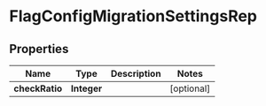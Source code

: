 

# FlagConfigMigrationSettingsRep


## Properties

| Name | Type | Description | Notes |
|------------ | ------------- | ------------- | -------------|
|**checkRatio** | **Integer** |  |  [optional] |



